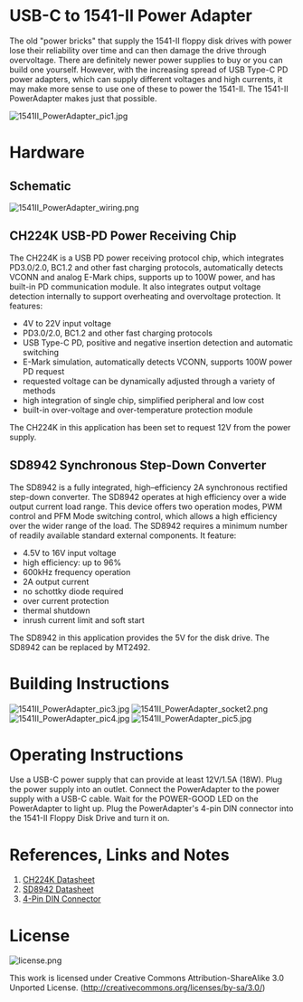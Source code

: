 # USB-C to 1541-II Power Adapter
The old "power bricks" that supply the 1541-II floppy disk drives with power lose their reliability over time and can then damage the drive through overvoltage. There are definitely newer power supplies to buy or you can build one yourself. However, with the increasing spread of USB Type-C PD power adapters, which can supply different voltages and high currents, it may make more sense to use one of these to power the 1541-II. The 1541-II PowerAdapter makes just that possible.

![1541II_PowerAdapter_pic1.jpg](https://raw.githubusercontent.com/wagiminator/C64-Collection/master/C64_1541II_PowerAdapter/documentation/1541II_PowerAdapter_pic1.jpg)

# Hardware
## Schematic
![1541II_PowerAdapter_wiring.png](https://raw.githubusercontent.com/wagiminator/C64-Collection/master/C64_1541II_PowerAdapter/documentation/1541II_PowerAdapter_wiring.png)

## CH224K USB-PD Power Receiving Chip
The CH224K is a USB PD power receiving protocol chip, which integrates PD3.0/2.0, BC1.2 and other fast charging protocols, automatically detects VCONN and analog E-Mark chips, supports up to 100W power, and has built-in PD communication module. It also integrates output voltage detection internally to support overheating and overvoltage protection. It features:

- 4V to 22V input voltage
- PD3.0/2.0, BC1.2 and other fast charging protocols
- USB Type-C PD, positive and negative insertion detection and automatic switching
- E-Mark simulation, automatically detects VCONN, supports 100W power PD request
- requested voltage can be dynamically adjusted through a variety of methods
- high integration of single chip, simplified peripheral and low cost
- built-in over-voltage and over-temperature protection module

The CH224K in this application has been set to request 12V from the power supply.

## SD8942 Synchronous Step-Down Converter
The SD8942 is a fully integrated, high–efficiency 2A synchronous rectified step-down converter. The SD8942 operates at high efficiency over a wide output current load range.
This device offers two operation modes, PWM control and PFM Mode switching control, which allows a high efficiency over the wider range of the load. The SD8942 requires a minimum number of readily
available standard external components. It feature:

- 4.5V to 16V input voltage
- high efficiency: up to 96%
- 600kHz frequency operation
- 2A output current
- no schottky diode required
- over current protection
- thermal shutdown
- inrush current limit and soft start

The SD8942 in this application provides the 5V for the disk drive. The SD8942 can be replaced by MT2492.

# Building Instructions
![1541II_PowerAdapter_pic3.jpg](https://raw.githubusercontent.com/wagiminator/C64-Collection/master/C64_1541II_PowerAdapter/documentation/1541II_PowerAdapter_pic3.jpg)
![1541II_PowerAdapter_socket2.png](https://raw.githubusercontent.com/wagiminator/C64-Collection/master/C64_1541II_PowerAdapter/documentation/1541II_PowerAdapter_socket2.png)
![1541II_PowerAdapter_pic4.jpg](https://raw.githubusercontent.com/wagiminator/C64-Collection/master/C64_1541II_PowerAdapter/documentation/1541II_PowerAdapter_pic4.jpg)
![1541II_PowerAdapter_pic5.jpg](https://raw.githubusercontent.com/wagiminator/C64-Collection/master/C64_1541II_PowerAdapter/documentation/1541II_PowerAdapter_pic5.jpg)

# Operating Instructions
Use a USB-C power supply that can provide at least 12V/1.5A (18W). Plug the power supply into an outlet. Connect the PowerAdapter to the power supply with a USB-C cable. Wait for the POWER-GOOD LED on the PowerAdapter to light up. Plug the PowerAdapter's 4-pin DIN connector into the 1541-II Floppy Disk Drive and turn it on.

# References, Links and Notes
1. [CH224K Datasheet](https://datasheet.lcsc.com/lcsc/2204251615_WCH-Jiangsu-Qin-Heng-CH224K_C970725.pdf)
2. [SD8942 Datasheet](https://datasheet.lcsc.com/lcsc/1808081634_SHOUDING-SD8942_C250795.pdf)
3. [4-Pin DIN Connector](https://aliexpress.com/wholesale?SearchText=4+pin+din+connector)

# License
![license.png](https://i.creativecommons.org/l/by-sa/3.0/88x31.png)

This work is licensed under Creative Commons Attribution-ShareAlike 3.0 Unported License. 
(http://creativecommons.org/licenses/by-sa/3.0/)
